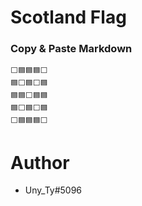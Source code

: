 # Scotland Flag

### Copy & Paste Markdown

```
⬜🟦🟦🟦⬜
🟦⬜🟦⬜🟦
🟦🟦⬜🟦🟦
🟦⬜🟦⬜🟦
⬜🟦🟦🟦⬜
```

# Author

- Uny_Ty#5096